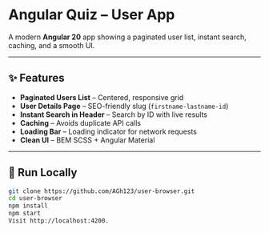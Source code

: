 # Angular Quiz – User App

A modern **Angular 20** app showing a paginated user list, instant search, caching, and a smooth UI.

---

## ✨ Features

- **Paginated Users List** – Centered, responsive grid
- **User Details Page** – SEO-friendly slug (`firstname-lastname-id`)
- **Instant Search in Header** – Search by ID with live results
- **Caching** – Avoids duplicate API calls
- **Loading Bar** – Loading indicator for network requests
- **Clean UI** – BEM SCSS + Angular Material

---

## 🚀 Run Locally

```bash
git clone https://github.com/AGh123/user-browser.git
cd user-browser
npm install
npm start
Visit http://localhost:4200.
```
